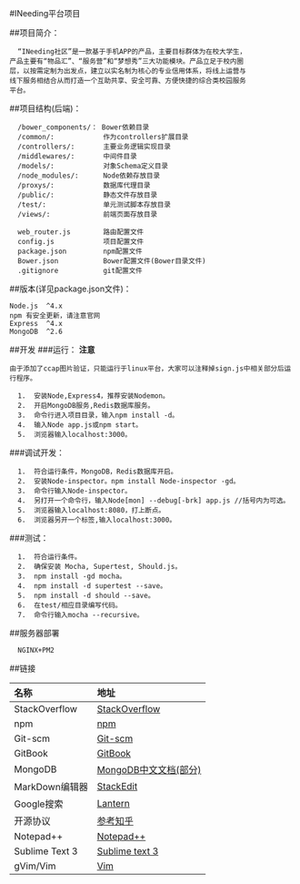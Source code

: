 #INeeding平台项目

##项目简介：
```
  “INeeding社区”是一款基于手机APP的产品，主要目标群体为在校大学生，
产品主要有“物品汇”、“服务营”和“梦想秀”三大功能模块。产品立足于校内圈
层，以按需定制为出发点，建立以实名制为核心的专业信用体系，将线上运营与
线下服务相结合从而打造一个互助共享、安全可靠、方便快捷的综合类校园服务
平台。
```
##项目结构(后端)：
```
  /bower_components/： Bower依赖目录  
  /common/:            作为controllers扩展目录  
  /controllers/:       主要业务逻辑实现目录  
  /middlewares/:       中间件目录  
  /models/:            对象Schema定义目录  
  /node_modules/:      Node依赖存放目录  
  /proxys/:            数据库代理目录    
  /public/:            静态文件存放目录  
  /test/:              单元测试脚本存放目录  
  /views/:             前端页面存放目录  

  web_router.js        路由配置文件
  config.js            项目配置文件
  package.json         npm配置文件
  Bower.json           Bower配置文件(Bower目录文件)
  .gitignore           git配置文件
```

##版本(详见package.json文件)： 
``` 
Node.js  ^4.x  
npm 有安全更新，请注意官网  
Express  ^4.x  
MongoDB  ^2.6  
```
##开发
###运行：
**注意**
```note
由于添加了ccap图片验证，只能运行于linux平台，大家可以注释掉sign.js中相关部分后运行程序。
```
```
  1.  安装Node,Express4，推荐安装Nodemon。  
  2.  开启MongoDB服务,Redis数据库服务。  
  3.  命令行进入项目目录，输入npm install -d。  
  4.  输入Node app.js或npm start。  
  5.  浏览器输入localhost:3000。  
```
###调试开发：
```
  1.  符合运行条件，MongoDB，Redis数据库开启。  
  2.  安装Node-inspector。npm install Node-inspector -gd。  
  3.  命令行输入Node-inspector。  
  4.  另打开一个命令行，输入Node[mon] --debug[-brk] app.js //括号内为可选。  
  5.  浏览器输入localhost:8080，打上断点。  
  6.  浏览器另开一个标签,输入localhost:3000。  
```

###测试：  
```
  1.  符合运行条件。  
  2.  确保安装 Mocha, Supertest, Should.js。
  3.  npm install -gd mocha。  
  4.  npm install -d supertest --save。  
  5.  npm install -d should --save。  
  6.  在test/相应目录编写代码。    
  7.  命令行输入mocha --recursive。  
```

##服务器部署
```
  NGINX+PM2  
```
##链接

|名称|地址|
|:---|:---|
|StackOverflow|[StackOverflow](http://stackoverflow.com/)
|npm|[npm](https://www.npmjs.com/)
|Git-scm|[Git-scm](https://git-scm.com/book/zh/v2)
|GitBook|[GitBook](https://www.gitbook.com/explore)
|MongoDB|[MongoDB中文文档(部分)](http://docs.mongoing.com/manual-zh/)
|MarkDown编辑器|[StackEdit](https://stackedit.io/)
|Google搜索|[Lantern](https://github.com/getlantern/lantern) 
|开源协议|[参考知乎](https://www.zhihu.com/question/19568896)
|Notepad++|[Notepad++](https://notepad++-plus-plus.org/)
|Sublime Text 3|[Sublime text 3](http://www.sublimetext.com/3)
|gVim/Vim|[Vim](http://www.vim.org/download.php)

